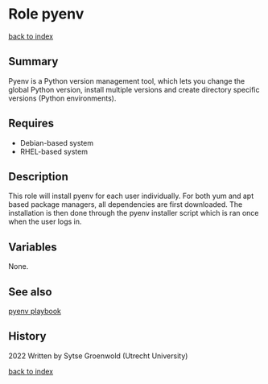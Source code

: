 # Role pyenv
[back to index](../index.md#Roles)

## Summary
Pyenv is a Python version management tool, which lets you change the global Python version, install multiple versions and create directory specific versions (Python environments).

## Requires
* Debian-based system
* RHEL-based system

## Description
This role will install pyenv for each user individually. 
For both yum and apt based package managers, all dependencies are first downloaded.
The installation is then done through the pyenv installer script which is ran once when the user logs in.

## Variables
None.

## See also
[pyenv playbook](../playbooks/pyenv.md)

## History
2022 Written by Sytse Groenwold (Utrecht University)

[back to index](../index.md#Roles)
